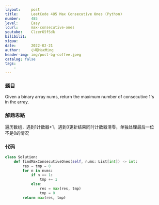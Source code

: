 ```yaml
---
layout:     post
title:      LeetCode 485 Max Consecutive Ones (Python)
number:     485
level:      Easy
lcurl:      max-consecutive-ones
youtube:    ClzerO5fSdk
bilibili1:  
xigua:      
date:       2022-02-21
author:     小明MaxMing
header-img: img/post-bg-coffee.jpeg
catalog: false
tags:
    - 
---
```


### 题目

Given a binary array nums, return the maximum number of consecutive 1's in the array.

### 解题思路

遍历数组，遇到1计数器+1，遇到0更新结果同时计数器清零，单独处理最后一位不是0的情况

### 代码
```python
class Solution:
    def findMaxConsecutiveOnes(self, nums: List[int]) -> int:
        res = tmp = 0
        for n in nums:
            if n == 1:
                tmp += 1
            else:
                res = max(res, tmp)
                tmp = 0
        return max(res, tmp)
```
